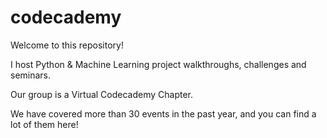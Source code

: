 # codecademy

Welcome to this repository!

I host Python & Machine Learning project walkthroughs, challenges and seminars. 

Our group is a Virtual Codecademy Chapter.

We have covered more than 30 events in the past year, and you can find a lot of them here!



